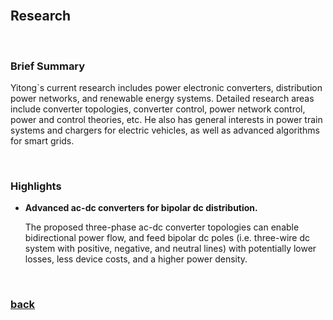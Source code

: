 <br />

## Research

<br />

### Brief Summary

Yitong`s current research includes power electronic converters, distribution power networks, and renewable energy systems. Detailed research areas include converter topologies, converter control, power network control, power and control theories, etc. He also has general interests in power train systems and chargers for electric vehicles, as well as advanced algorithms for smart grids.

<br />

### Highlights

* **Advanced ac-dc converters for bipolar dc distribution.**

    The proposed three-phase ac-dc converter topologies can enable bidirectional power flow, and feed bipolar dc poles (i.e. three-wire dc system with positive, negative, and neutral lines) with potentially lower losses, less device costs, and a higher power density.

<br />

### [back](https://yt-li.github.io/)
